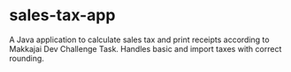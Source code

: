 # sales-tax-app
A Java application to calculate sales tax and print receipts according to Makkajai Dev Challenge Task. Handles basic and import taxes with correct rounding.
